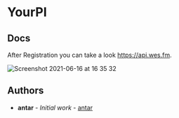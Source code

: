 # YourPI

## Docs
After Registration you can take a look https://api.wes.fm.

![Screenshot 2021-06-16 at 16 35 32](https://user-images.githubusercontent.com/69793174/122239024-e4a51980-cec0-11eb-9ec9-cb256828bd01.png)


## Authors

* **antar** - *Initial work* - [antar](https://github.com/antar)
